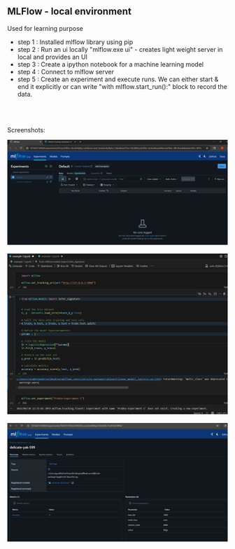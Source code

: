 ## MLFlow - local environment

Used for learning purpose

- step 1 : Installed mlflow library using pip
- step 2 : Run an ui locally "mlflow.exe ui" - creates light weight server in local and provides an UI
- step 3 : Create a ipython notebook for a machine learning model
- step 4 : Connect to mlflow server
- step 5 : Create an experiment and execute runs. We can either start & end it explicitly or can write "with mlflow.start_run():" block to record the data.

<br><br><br>
Screenshots:

![](../screenshots/mlflow-ui.png)
<br><br>
![](../screenshots/local-example-1.png)
<br><br>
![](../screenshots/local-example-ui.png)